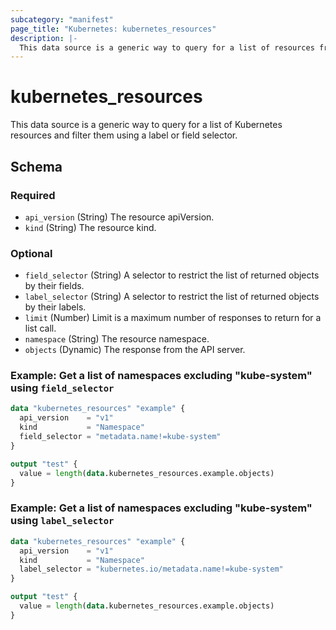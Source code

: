 ```yaml
---
subcategory: "manifest"
page_title: "Kubernetes: kubernetes_resources"
description: |-
  This data source is a generic way to query for a list of resources from the Kubernetes API and filter them. 
---
```


# kubernetes_resources

This data source is a generic way to query for a list of Kubernetes resources and filter them using a label or field selector.

<!-- schema generated by tfplugindocs -->
## Schema

### Required

- `api_version` (String) The resource apiVersion.
- `kind` (String) The resource kind.

### Optional

- `field_selector` (String) A selector to restrict the list of returned objects by their fields.
- `label_selector` (String) A selector to restrict the list of returned objects by their labels.
- `limit` (Number) Limit is a maximum number of responses to return for a list call.
- `namespace` (String) The resource namespace.
- `objects` (Dynamic) The response from the API server.

 

### Example: Get a list of namespaces excluding "kube-system" using `field_selector`

```terraform
data "kubernetes_resources" "example" {
  api_version    = "v1"
  kind           = "Namespace"
  field_selector = "metadata.name!=kube-system"
}

output "test" {
  value = length(data.kubernetes_resources.example.objects)
}
```

### Example: Get a list of namespaces excluding "kube-system" using `label_selector`

```terraform
data "kubernetes_resources" "example" {
  api_version    = "v1"
  kind           = "Namespace"
  label_selector = "kubernetes.io/metadata.name!=kube-system"
}

output "test" {
  value = length(data.kubernetes_resources.example.objects)
}
```

